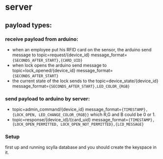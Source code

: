 # server

## payload types: 
### receive payload from arduino: 
- when an employee put his RFID card on the sensor, the arduino send message to topic=request/{device_id} message_format=``{SECONDS_AFTER_START},{CARD_UID}``
- when lock opens the arduino send message to topic=lock_opened/{device_id} message_format= ``{SECONDS_AFTER_START}``
- the current state of the lock sends to the topic=device_state/{device_id} message_format=``{SECONDS_AFTER_START},LED_COLOR_{RGB}``

### send payload to arduino by server: 
- topic=admin_command/{device_id} message_format=``{TIMESTAMP},{LOCK_OPEN, LED_CHANGE_COLOR_{RGB}}`` which R,G and B could be 0 or 1.
- topic=response/{device_id}/{card_uid} message_format=``{TIMESTAMP},{LOCK_OPEN_PERMITTED, LOCK_OPEN_NOT_PERMITTED},{LCD_MESSAGE}``

### Setup
first up and running scylla database and you should create the keyspace in it.